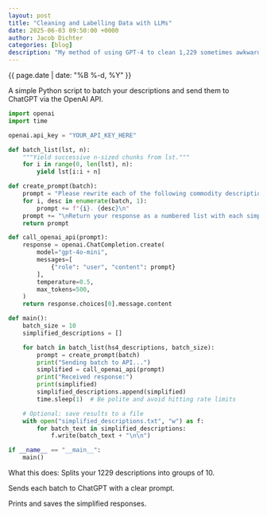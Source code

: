 ```yaml
---
layout: post
title: "Cleaning and Labelling Data with LLMs"
date: 2025-06-03 09:50:00 +0000
author: Jacob Dichter
categories: [blog]
description: "My method of using GPT-4 to clean 1,229 sometimes awkward, abbreviated HS-4 commodity descriptions into clear, natural language descriptions."
---
```

<span class="date" style="padding-top: 0px; margin-top: 0px;">{{ page.date | date: "%B %-d, %Y" }}</span>

A simple Python script to batch your descriptions and send them to ChatGPT via the OpenAI API.

```python
import openai
import time

openai.api_key = "YOUR_API_KEY_HERE"

def batch_list(lst, n):
    """Yield successive n-sized chunks from lst."""
    for i in range(0, len(lst), n):
        yield lst[i:i + n]

def create_prompt(batch):
    prompt = "Please rewrite each of the following commodity descriptions to be concise, natural, and easy to understand. Keep the meaning but simplify wording.\n\n"
    for i, desc in enumerate(batch, 1):
        prompt += f"{i}. {desc}\n"
    prompt += "\nReturn your response as a numbered list with each simplified description."
    return prompt

def call_openai_api(prompt):
    response = openai.ChatCompletion.create(
        model="gpt-4o-mini",
        messages=[
            {"role": "user", "content": prompt}
        ],
        temperature=0.5,
        max_tokens=500,
    )
    return response.choices[0].message.content

def main():
    batch_size = 10
    simplified_descriptions = []

    for batch in batch_list(hs4_descriptions, batch_size):
        prompt = create_prompt(batch)
        print("Sending batch to API...")
        simplified = call_openai_api(prompt)
        print("Received response:")
        print(simplified)
        simplified_descriptions.append(simplified)
        time.sleep(1)  # Be polite and avoid hitting rate limits

    # Optional: save results to a file
    with open("simplified_descriptions.txt", "w") as f:
        for batch_text in simplified_descriptions:
            f.write(batch_text + "\n\n")

if __name__ == "__main__":
    main()
```

What this does:
Splits your 1229 descriptions into groups of 10.

Sends each batch to ChatGPT with a clear prompt.

Prints and saves the simplified responses.
